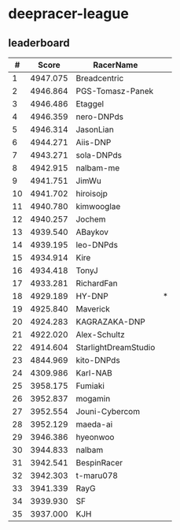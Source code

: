 # deepracer-league

## leaderboard

<!-- leaderboard -->
| # | Score | RacerName |   |
| - | ----- | --------- | - |
| 1 | 4947.075 | Breadcentric | |
| 2 | 4946.864 | PGS-Tomasz-Panek | |
| 3 | 4946.486 | Etaggel | |
| 4 | 4946.359 | nero-DNPds | |
| 5 | 4946.314 | JasonLian | |
| 6 | 4944.271 | Aiis-DNP | |
| 7 | 4943.271 | sola-DNPds | |
| 8 | 4942.915 | nalbam-me | |
| 9 | 4941.751 | JimWu | |
| 10 | 4941.702 | hiroisojp | |
| 11 | 4940.780 | kimwooglae | |
| 12 | 4940.257 | Jochem | |
| 13 | 4939.540 | ABaykov | |
| 14 | 4939.195 | leo-DNPds | |
| 15 | 4934.914 | Kire | |
| 16 | 4934.418 | TonyJ | |
| 17 | 4933.281 | RichardFan | |
| 18 | 4929.189 | HY-DNP | * |
| 19 | 4925.840 | Maverick | |
| 20 | 4924.283 | KAGRAZAKA-DNP | |
| 21 | 4922.020 | Alex-Schultz | |
| 22 | 4914.604 | StarlightDreamStudio | |
| 23 | 4844.969 | kito-DNPds | |
| 24 | 4309.986 | Karl-NAB | |
| 25 | 3958.175 | Fumiaki | |
| 26 | 3952.837 | mogamin | |
| 27 | 3952.554 | Jouni-Cybercom | |
| 28 | 3952.129 | maeda-ai | |
| 29 | 3946.386 | hyeonwoo | |
| 30 | 3944.833 | nalbam | |
| 31 | 3942.541 | BespinRacer | |
| 32 | 3942.303 | t-maru078 | |
| 33 | 3941.339 | RayG | |
| 34 | 3939.930 | SF | |
| 35 | 3937.000 | KJH | |
